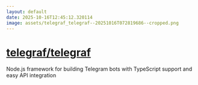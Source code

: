 ```yaml
---
layout: default
date: 2025-10-16T12:45:12.320114
image: assets/telegraf_telegraf--20251016T072819686--cropped.png
---
```


# [telegraf/telegraf](https://github.com/telegraf/telegraf)

Node.js framework for building Telegram bots with TypeScript support and easy API integration
